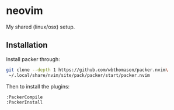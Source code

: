 # neovim

My shared (linux/osx) setup.

## Installation

Install packer through:

```sh
git clone --depth 1 https://github.com/wbthomason/packer.nvim\
 ~/.local/share/nvim/site/pack/packer/start/packer.nvim
```

Then to install the plugins:

```sh
:PackerCompile
:PackerInstall
```
